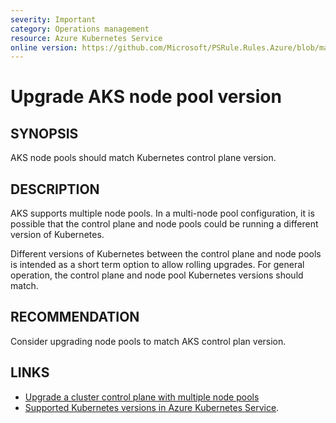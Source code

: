 ```yaml
---
severity: Important
category: Operations management
resource: Azure Kubernetes Service
online version: https://github.com/Microsoft/PSRule.Rules.Azure/blob/master/docs/rules/en/Azure.AKS.PoolVersion.md
---
```


# Upgrade AKS node pool version

## SYNOPSIS

AKS node pools should match Kubernetes control plane version.

## DESCRIPTION

AKS supports multiple node pools.
In a multi-node pool configuration, it is possible that the control plane and node pools could be running a different version of Kubernetes.

Different versions of Kubernetes between the control plane and node pools is intended as a short term option to allow rolling upgrades.
For general operation, the control plane and node pool Kubernetes versions should match.

## RECOMMENDATION

Consider upgrading node pools to match AKS control plan version.

## LINKS

- [Upgrade a cluster control plane with multiple node pools](https://docs.microsoft.com/en-us/azure/aks/use-multiple-node-pools#upgrade-a-cluster-control-plane-with-multiple-node-pools)
- [Supported Kubernetes versions in Azure Kubernetes Service](https://docs.microsoft.com/en-us/azure/aks/supported-kubernetes-versions).
